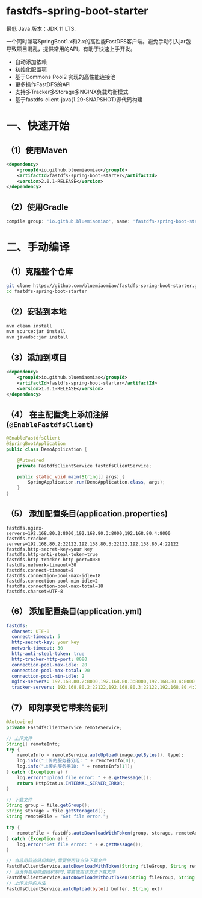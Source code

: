 # fastdfs-spring-boot-starter

最低 Java 版本：JDK 11 LTS.

一个同时兼容SpringBoot1.x和2.x的高性能FastDFS客户端。避免手动引入jar包导致项目混乱，提供常用的API，有助于快速上手开发。

- 自动添加依赖
- 初始化配置项
- 基于Commons Pool2 实现的高性能连接池
- 更多操作FastDFS的API
- 支持多Tracker多Storage多NGINX负载均衡模式
- 基于fastdfs-client-java(1.29-SNAPSHOT)源代码构建

# 一、快速开始

## （1）使用Maven

```xml
<dependency>
    <groupId>io.github.bluemiaomiao</groupId>
    <artifactId>fastdfs-spring-boot-starter</artifactId>
    <version>2.0.1-RELEASE</version>
</dependency>
```

## （2）使用Gradle

```groovy
compile group: 'io.github.bluemiaomiao', name: 'fastdfs-spring-boot-starter', version: '2.0.0-RELEASE'
```

# 二、手动编译 

## （1）克隆整个仓库

```bash
git clone https://github.com/bluemiaomiao/fastdfs-spring-boot-starter.git
cd fastdfs-spring-boot-starter
```

## （2）安装到本地

```bash
mvn clean install
mvn source:jar install
mvn javadoc:jar install
```

## （3）添加到项目

```xml
<dependency>
    <groupId>io.github.bluemiaomiao</groupId>
    <artifactId>fastdfs-spring-boot-starter</artifactId>
    <version>1.0.1-RELEASE</version>
</dependency>
```

## （4） 在主配置类上添加注解 (``@EnableFastdfsClient``)

```java
@EnableFastdfsClient
@SpringBootApplication
public class DemoApplication {

    @Autowired
    private FastdfsClientService fastdfsClientService;

    public static void main(String[] args) {
        SpringApplication.run(DemoApplication.class, args);
    }
}
```
## （5） 添加配置条目(application.properties)

```properties
fastdfs.nginx-servers=192.168.80.2:8000,192.168.80.3:8000,192.168.80.4:8000
fastdfs.tracker-servers=192.168.80.2:22122,192.168.80.3:22122,192.168.80.4:22122
fastdfs.http-secret-key=your key
fastdfs.http-anti-steal-token=true
fastdfs.http-tracker-http-port=8080
fastdfs.network-timeout=30
fastdfs.connect-timeout=5
fastdfs.connection-pool-max-idle=18
fastdfs.connection-pool-min-idle=2
fastdfs.connection-pool-max-total=18
fastdfs.charset=UTF-8
```

## （6） 添加配置条目(application.yml)

```yaml
fastdfs:
  charset: UTF-8
  connect-timeout: 5
  http-secret-key: your key
  network-timeout: 30
  http-anti-steal-token: true
  http-tracker-http-port: 8080
  connection-pool-max-idle: 20
  connection-pool-max-total: 20
  connection-pool-min-idle: 2
  nginx-servers: 192.168.80.2:8000,192.168.80.3:8000,192.168.80.4:8000
  tracker-servers: 192.168.80.2:22122,192.168.80.3:22122,192.168.80.4:22122
```

## （7） 即刻享受它带来的便利

```java
@Autowired
private FastdfsClientService remoteService;

// 上传文件
String[] remoteInfo;
try {
    remoteInfo = remoteService.autoUpload(image.getBytes(), type);
    log.info("上传的服务器分组: " + remoteInfo[0]);
    log.info("上传的服务器ID: " + remoteInfo[1]);
} catch (Exception e) {
    log.error("Upload file error: " + e.getMessage());
    return HttpStatus.INTERNAL_SERVER_ERROR;
}

// 下载文件
String group = file.getGroup();
String storage = file.getStorageId();
String remoteFile = "Get file error.";

try {
    remoteFile = fastdfs.autoDownloadWithToken(group, storage, remoteAddress);
} catch (Exception e) {
    log.error("Get file error: " + e.getMessage());
}
```

```java
// 当启用防盗链机制时,需要使用该方法下载文件
FastdfsClientService.autoDownloadWithToken(String fileGroup, String remoteFileName, String clientIpAddress)
// 当没有启用防盗链机制时,需要使用该方法下载文件
FastdfsClientService.autoDownloadWithoutToken(String fileGroup, String remoteFileName, String clientIpAddress)
// 上传文件的方法
FastdfsClientService.autoUpload(byte[] buffer, String ext)
```
